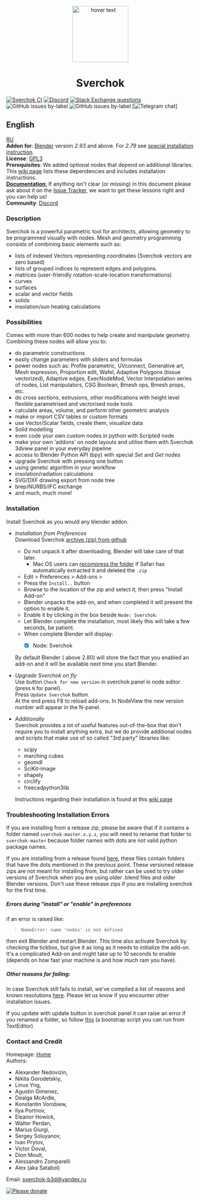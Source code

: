 <p align="center">
<a href="http://nortikin.github.io/sverchok/">
<img src="ui/logo/png/sverchock_icon_t.png" width="150" title="hover text">
</a>
</p>
<h1 align="center">Sverchok</h1>

[![Sverchok CI](https://github.com/nortikin/sverchok/actions/workflows/test-sverchok.yml/badge.svg?event=push)](https://github.com/nortikin/sverchok/actions/workflows/test-sverchok.yml)
<a href="https://discord.gg/pjHHhjJz8Z"><img alt="Discord" src="https://img.shields.io/discord/745273148018262158"></a>
[![Stack Exchange questions](https://img.shields.io/stackexchange/blender/t/sverchok?label=StackExchange)](https://blender.stackexchange.com/questions/tagged/sverchok)
![GitHub issues by-label](https://img.shields.io/github/issues/nortikin/sverchok/Proposal%20:bulb:?color=%237de57b&label=Proposal)
![GitHub issues by-label](https://img.shields.io/github/issues/nortikin/sverchok/bug%20:bug:?color=%23f4f277&label=Bug)
[![Telegram chat](https://img.shields.io/badge/Telegram-2CA5E0?style=for-the-badge&logo=telegram&logoColor=white)]

[comment]: <> (To get more labels or edit current go to https://shields.io/, type Github in project URL field and you will get available labels which can be customized)

## English

[RU](https://github.com/nortikin/sverchok/blob/master/README_RU.md)  
**Addon for**: [Blender](http://blender.org) version *2.93* and above. For *2.79* see [special installation instruction](https://github.com/nortikin/sverchok/wiki/Sverchok-for-Blender-2.79-installation).   
**License**: [GPL3](http://www.gnu.org/licenses/quick-guide-gplv3.html)   
**Prerequisites**: We added optional nodes that depend on additional libraries. This [wiki page](https://github.com/nortikin/sverchok/wiki/Dependencies) lists these dependencies and includes installation instructions.  
[**Documentation**:](http://nortikin.github.io/sverchok/docs/main.html) If anything isn't clear (or missing) in this document please
ask about it on the [Issue Tracker](https://github.com/nortikin/sverchok/issues), we want to get these lessons right
and you can help us!  
**Community**:  [Discord](https://discord.gg/pjHHhjJz8Z)
  
### Description
Sverchok is a powerful parametric tool for architects, allowing geometry to be programmed visually with nodes. 
Mesh and geometry programming consists of combining basic elements such as:  

  - lists of indexed Vectors representing coordinates (Sverchok vectors are zero based)
  - lists of grouped indices to represent edges and polygons.
  - matrices (user-friendly rotation-scale-location transformations)  
  - curves  
  - surfaces  
  - scalar and vector fields  
  - solids  
  - insolation/sun heating calculations   

### Possibilities
Comes with more than 600 nodes to help create and manipulate geometry. Combining these nodes will allow you to:

  - do parametric constructions  
  - easily change parameters with sliders and formulas    
  - power nodes such as: Profile parametric, UVconnect, Generative art, Mesh expression, Proportion edit, Wafel, Adaptive Polygons (tissue vectorized), Adaptive edges, ExecNodeMod, Vector Interpolation series of nodes, List manipulators, CSG Boolean, Bmesh ops, Bmesh props, etc.  
  - do cross sections, extrusions, other modifications with height level flexible parametrised and vectorised node tools  
  - calculate areas, volume, and perform other geometric analysis  
  - make or import CSV tables or custom formats  
  - use Vector/Scalar fields, create them, visualize data  
  - Solid modelling  
  - even code your own custom nodes in python with Scripted node  
  - make your own 'addons' on node layouts and utilise them with Sverchok 3dview panel in your everyday pipeline  
  - access to Blender Python API (bpy) with special _Set_ and _Get_ nodes  
  - upgrade Sverchok with pressing one button  
  - using genetic algorithm in your workflow  
  - insolation/radiation calculations  
  - SVG/DXF drawing export from node tree  
  - brep/NURBS/IFC exchange  
  - and much, much more!  

### Installation
Install Sverchok as you would any blender addon.  
  
-  _Installation from Preferences_  
   Download Sverchok [archive (zip) from github](https://github.com/nortikin/sverchok/archive/refs/heads/master.zip)
   -  Do not unpack it after downloading, Blender will take care of that later.
       - Mac OS users can [recompress the folder](https://support.apple.com/guide/mac-help/zip-and-unzip-files-and-folders-on-mac-mchlp2528/mac) if Safari has automatically extracted it and deleted the `.zip`  
   -  Edit > Preferences > Add-ons > 
   -  Press the `Install..` button 
   -  Browse to the location of the zip and select it, then press "Install Add-on"
   -  Blender unpacks the add-on, and when completed it will present the option to enable it.
   -  Enable it by clicking in the box beside `Node: Sverchok`:
   -  Let Blender complete the installation, most likely this will take a few seconds, be patient.
   -  When complete Blender will display:
       -  [x] Node: Sverchok
   
   
   By default Blender ( above 2.80) will store the fact that you enabled an add-on and it will be available next time you start Blender.
   

-  _Upgrade Sverchok on fly_   
   Use button `Check for new version` in sverchok panel in node editor (press `N` for panel).    
   Press `Update Sverchok` button.   
   At the end press F8 to reload add-ons. In NodeView the new version number will appear in the N-panel.   

-  _Additionally_  
   Sverchok provides a lot of useful features out-of-the-box that don't require you to install anything extra, but we
   do provide additional nodes and scripts that make use of so called "3rd party" libraries like: 
   - scipy
   - marching cubes 
   - geomdl   
   - SciKit-image   
   - shapely  
   - circlify  
   - freecadpython3lib   
   
   Instructions regarding their installation is found at this [wiki page](https://github.com/nortikin/sverchok/wiki/Dependencies)

### Troubleshooting Installation Errors

If you are installing from a release zip, please be aware that if it contains a folder named `sverchok-master.x.y.z`, you will need to rename that folder to `sverchok-master` because folder names with dots are not valid python package names.

If you are installing from a release found [here](https://github.com/nortikin/sverchok/releases), these files contain folders that have the dots mentioned in the previous point. These versioned release zips are not meant for installing from, but rather can be used to try older versions of Sverchok when you are using older .blend files and older Blender versions. Don't use these release zips if you are installing sverchok for the first time.

##### Errors during "install" or "enable" in preferences

if an error is raised like:

> `NameError: name 'nodes' is not defined`

then exit Blender and restart Blender. This time also activate Sverchok by checking the tickbox, but give it as long as it needs to initialize the add-on. It's a complicated Add-on and might take up to 10 seconds to enable (depends on how fast your machine is and how much ram you have).

##### Other reasons for failing:

In case Sverchok still fails to install, we've compiled a list of reasons and known resolutions [here](http://nortikin.github.io/sverchok/docs/installation.html). Please let us know if you encounter other installation issues.   

If you update with update button in sverchok panel it can raise an error if you renamed a folder, so follow [this](https://github.com/nortikin/sverchok/issues/669) (a bootstrap script you can run from TextEditor)  

### Contact and Credit
Homepage: [Home](http://nortikin.github.io/sverchok/)  
Authors: 
-  Alexander Nedovizin,  
-  Nikita Gorodetskiy,  
-  Linus Yng,  
-  Agustin Gimenez, 
-  Dealga McArdle,  
-  Konstantin Vorobiew, 
-  Ilya Portnov,  
-  Eleanor Howick,    
-  Walter Perdan,    
-  Marius Giurgi,      
-  Sergey Soluyanov,     
-  Ivan Prytov,   
-  Victor Doval,  
-  Dion Moult,  
-  Alessandro Zomparelli
-  Alex (aka Satabol)   

Email: sverchok-b3d@yandex.ru  

[![Please donate](https://www.paypalobjects.com/en_US/GB/i/btn/btn_donateCC_LG.gif)](https://www.paypal.com/cgi-bin/webscr?cmd=_s-xclick&hosted_button_id=JZESR6GN9AKNS)

